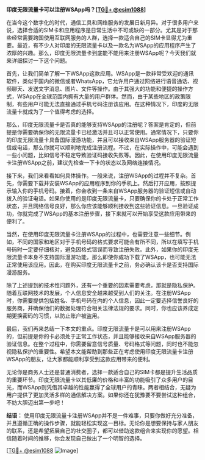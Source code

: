 **印度无限流量卡可以注册WSApp吗？[[TG💪+ @esim1088](https://t.me/s/esim1088)]**

在当今这个数字化的时代，通信工具和网络服务的发展日新月异。对于很多用户来说，选择合适的SIM卡和应用程序是日常生活中不可或缺的一部分。尤其是对于那些经常需要跨国使用互联网服务的人群，选择一款适合自己的SIM卡显得尤为重要。最近，有不少人对印度的无限流量卡以及一款名为WSApp的应用程序产生了浓厚的兴趣。那么，印度无限流量卡到底能不能用来注册WSApp呢？今天我们就来详细探讨一下这个问题。

首先，让我们简单了解一下WSApp这款应用。WSApp是一款非常受欢迎的通讯软件，类似于国内的微信或者WhatsApp，它允许用户通过网络进行语音通话、视频聊天、发送文字消息、图片、文件等操作。由于其强大的功能和便捷的操作方式，WSApp在全球范围内拥有大量的用户群体。然而，由于某些地区的政策限制，有些用户可能无法直接通过手机号码注册该应用。在这种情况下，印度的无限流量卡就成为了一个值得考虑的选择。

那么，印度无限流量卡是否真的能够支持WSApp的注册呢？答案是肯定的，但前提是你需要确保你的无限流量卡已经激活并且可以正常使用。通常情况下，只要你的印度无限流量卡具备国际漫游功能，并且可以接收来自WSApp服务器的验证短信或电话，那么你就可以顺利地完成注册流程。不过，在实际操作中，可能会遇到一些小问题，比如信号不稳定导致验证码接收失败等。因此，在使用印度无限流量卡注册WSApp之前，建议先检查一下卡的状态以及网络连接情况。

接下来，我们来看看如何具体操作。一般来说，注册WSApp的过程并不复杂。首先，你需要下载并安装WSApp的应用程序到你的手机上。然后打开应用，按照提示输入你的手机号码。接着，你会收到一条来自WSApp服务器的验证短信或自动拨入的验证电话。如果你使用的是印度无限流量卡，只要确保你的卡处于正常工作状态，并且网络信号良好，那么你应该能够顺利接收到这些验证信息。一旦验证成功，你就完成了WSApp的基本注册步骤，接下来就可以开始享受这款应用带来的便利了。

当然，在使用印度无限流量卡注册WSApp的过程中，也需要注意一些细节。例如，不同的国家和地区对于手机号码的格式要求可能会有所不同，所以在填写手机号码时一定要仔细核对，避免因格式错误而导致注册失败。此外，如果你的印度无限流量卡本身不支持国际漫游功能，那么即使你成功下载了WSApp，也可能无法正常使用该应用。因此，在购买印度无限流量卡之前，务必确认该卡是否支持国际漫游服务。

除了上述提到的技术性问题外，还有一个重要的因素需要考虑，那就是隐私保护。随着互联网技术的发展，个人信息安全越来越受到人们的关注。在注册WSApp时，你需要提供包括姓名、手机号码在内的个人信息，因此一定要选择信誉良好的服务商，并确保他们的数据处理符合相关法律法规的要求。同时，你也应该养成定期更换密码的习惯，以防止账户被盗用。

最后，我们再来总结一下本文的重点。印度无限流量卡是可以用来注册WSApp的，但前提是你的卡必须处于正常工作状态，并且能够接收来自WSApp服务器的验证信息。在整个过程中，你需要留意信号质量、号码格式等问题，同时也不能忽视隐私保护的重要性。希望本文能帮助到那些正在考虑使用印度无限流量卡注册WSApp的朋友，让大家都能顺利享受到这款应用带来的便利。

无论你是商务人士还是普通消费者，选择一款适合自己的SIM卡都是提升生活品质的重要环节。印度无限流量卡以其低廉的价格和丰富的功能吸引了众多用户的目光，而WSApp则凭借其卓越的性能赢得了全球用户的青睐。两者相结合，无疑为用户提供了更加灵活多样的通信解决方案。如果你还在犹豫要不要尝试这种组合，不妨大胆迈出第一步吧！

**结语：** 使用印度无限流量卡注册WSApp并不是一件难事，只要你做好充分准备，并且遵循正确的操作步骤，就能轻松实现这一目标。无论你是想要保持与家人朋友的联系，还是希望拓展自己的社交圈子，都可以借助这款组合来实现你的愿望。相信随着时间的推移，你会发现自己做出了一个明智的选择。

[[TG💪+ @esim1088](https://t.me/s/esim1088) ![Image](https://i.postimg.cc/4NQfJmqS/Snipaste-2025-05-13-00-14-12.png)]